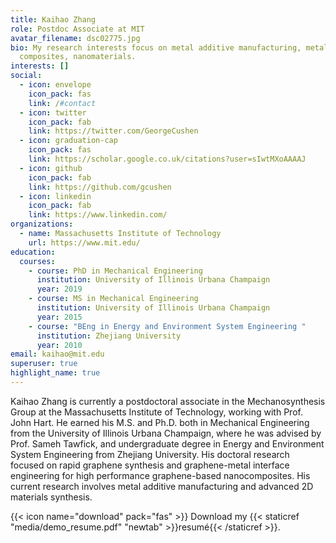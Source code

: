 ```yaml
---
title: Kaihao Zhang
role: Postdoc Associate at MIT
avatar_filename: dsc02775.jpg
bio: My research interests focus on metal additive manufacturing, metal matrix
  composites, nanomaterials.
interests: []
social:
  - icon: envelope
    icon_pack: fas
    link: /#contact
  - icon: twitter
    icon_pack: fab
    link: https://twitter.com/GeorgeCushen
  - icon: graduation-cap
    icon_pack: fas
    link: https://scholar.google.co.uk/citations?user=sIwtMXoAAAAJ
  - icon: github
    icon_pack: fab
    link: https://github.com/gcushen
  - icon: linkedin
    icon_pack: fab
    link: https://www.linkedin.com/
organizations:
  - name: Massachusetts Institute of Technology
    url: https://www.mit.edu/
education:
  courses:
    - course: PhD in Mechanical Engineering
      institution: University of Illinois Urbana Champaign
      year: 2019
    - course: MS in Mechanical Engineering
      institution: University of Illinois Urbana Champaign
      year: 2015
    - course: "BEng in Energy and Environment System Engineering "
      institution: Zhejiang University
      year: 2010
email: kaihao@mit.edu
superuser: true
highlight_name: true
---
```

Kaihao Zhang is currently a postdoctoral associate in the Mechanosynthesis Group at the Massachusetts Institute of Technology, working with Prof. John Hart. He earned his M.S. and Ph.D. both in Mechanical Engineering from the University of Illinois Urbana Champaign, where he was advised by Prof. Sameh Tawfick, and undergraduate degree in Energy and Environment System Engineering from Zhejiang University. His doctoral research focused on rapid graphene synthesis and graphene-metal interface engineering for high performance graphene-based nanocomposites. His current research involves metal additive manufacturing and advanced 2D materials synthesis. 



{{< icon name="download" pack="fas" >}} Download my {{< staticref "media/demo_resume.pdf" "newtab" >}}resumé{{< /staticref >}}.
